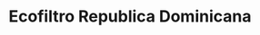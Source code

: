 ---
title: "Ecofiltro Republica Dominicana"
url: /santo-domingo/ecofiltro-republica-dominicana/
shop: general
---